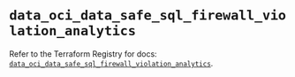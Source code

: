 # `data_oci_data_safe_sql_firewall_violation_analytics`

Refer to the Terraform Registry for docs: [`data_oci_data_safe_sql_firewall_violation_analytics`](https://registry.terraform.io/providers/oracle/oci/7.19.0/docs/data-sources/data_safe_sql_firewall_violation_analytics).
